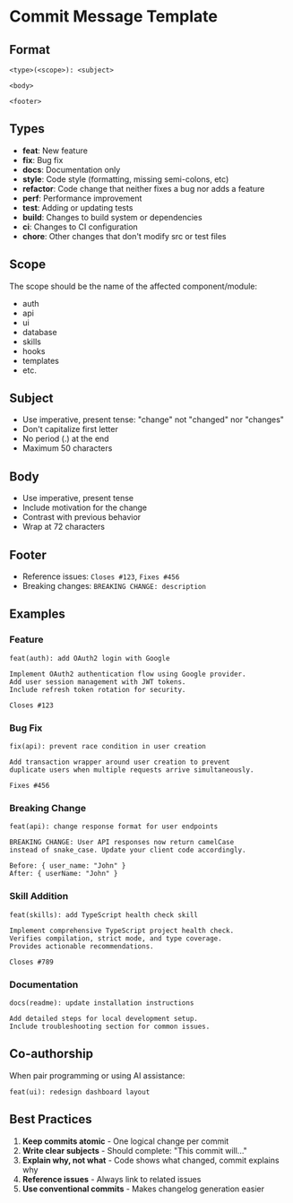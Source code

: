 # Commit Message Template

## Format

```
<type>(<scope>): <subject>

<body>

<footer>
```

## Types

- **feat**: New feature
- **fix**: Bug fix
- **docs**: Documentation only
- **style**: Code style (formatting, missing semi-colons, etc)
- **refactor**: Code change that neither fixes a bug nor adds a feature
- **perf**: Performance improvement
- **test**: Adding or updating tests
- **build**: Changes to build system or dependencies
- **ci**: Changes to CI configuration
- **chore**: Other changes that don't modify src or test files

## Scope

The scope should be the name of the affected component/module:
- auth
- api
- ui
- database
- skills
- hooks
- templates
- etc.

## Subject

- Use imperative, present tense: "change" not "changed" nor "changes"
- Don't capitalize first letter
- No period (.) at the end
- Maximum 50 characters

## Body

- Use imperative, present tense
- Include motivation for the change
- Contrast with previous behavior
- Wrap at 72 characters

## Footer

- Reference issues: `Closes #123`, `Fixes #456`
- Breaking changes: `BREAKING CHANGE: description`

## Examples

### Feature

```
feat(auth): add OAuth2 login with Google

Implement OAuth2 authentication flow using Google provider.
Add user session management with JWT tokens.
Include refresh token rotation for security.

Closes #123
```

### Bug Fix

```
fix(api): prevent race condition in user creation

Add transaction wrapper around user creation to prevent
duplicate users when multiple requests arrive simultaneously.

Fixes #456
```

### Breaking Change

```
feat(api): change response format for user endpoints

BREAKING CHANGE: User API responses now return camelCase
instead of snake_case. Update your client code accordingly.

Before: { user_name: "John" }
After: { userName: "John" }
```

### Skill Addition

```
feat(skills): add TypeScript health check skill

Implement comprehensive TypeScript project health check.
Verifies compilation, strict mode, and type coverage.
Provides actionable recommendations.

Closes #789
```

### Documentation

```
docs(readme): update installation instructions

Add detailed steps for local development setup.
Include troubleshooting section for common issues.
```

## Co-authorship

When pair programming or using AI assistance:

```
feat(ui): redesign dashboard layout
```

## Best Practices

1. **Keep commits atomic** - One logical change per commit
2. **Write clear subjects** - Should complete: "This commit will..."
3. **Explain why, not what** - Code shows what changed, commit explains why
4. **Reference issues** - Always link to related issues
5. **Use conventional commits** - Makes changelog generation easier

